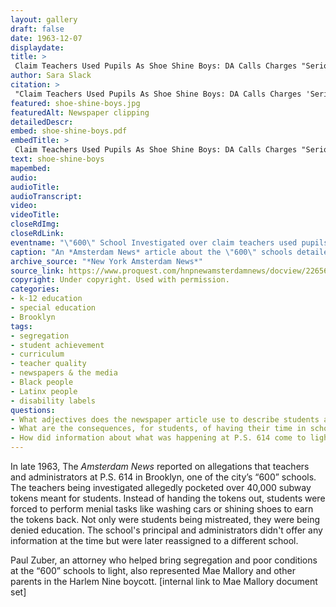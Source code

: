 ```yaml
--- 
layout: gallery
draft: false
date: 1963-12-07
displaydate: 
title: >
 Claim Teachers Used Pupils As Shoe Shine Boys: DA Calls Charges "Serious"
author: Sara Slack
citation: >
 "Claim Teachers Used Pupils As Shoe Shine Boys: DA Calls Charges 'Serious,'" Sara Slack, in New York City Civil Rights History Project, Accessed: [Month Day, Year], https://nyccivilrightshistory.org/gallery/shoe-shine-boys.
featured: shoe-shine-boys.jpg
featuredAlt: Newspaper clipping
detailedDescr: 
embed: shoe-shine-boys.pdf
embedTitle: >
 Claim Teachers Used Pupils As Shoe Shine Boys: DA Calls Charges "Serious"
text: shoe-shine-boys
mapembed: 
audio: 
audioTitle: 
audioTranscript: 
video: 
videoTitle: 
closeRdImg: 
closeRdLink: 
eventname: "\"600\" School Investigated over claim teachers used pupils as shoe shine boys"
caption: "An *Amsterdam News* article about the \"600\" schools detailed abusive behavior by teachers and lack of educational programming at the school."
archive_source: "*New York Amsterdam News*"
source_link: https://www.proquest.com/hnpnewamsterdamnews/docview/226560780/abstract/A16D6D948D4F4F56PQ/1?accountid=35635
copyright: Under copyright. Used with permission.
categories: 
- k-12 education
- special education
- Brooklyn
tags: 
- segregation
- student achievement
- curriculum
- teacher quality
- newspapers & the media
- Black people
- Latinx people
- disability labels
questions:
- What adjectives does the newspaper article use to describe students at P.S. 614? How do you think students at the school would have felt about that language? 
- What are the consequences, for students, of having their time in school used on tasks like cleaning the school and washing cars? 
- How did information about what was happening at P.S. 614 come to light?
--- 
```


In late 1963, The *Amsterdam News* reported on allegations that teachers and administrators at P.S. 614 in Brooklyn, one of the city’s “600” schools. The teachers being investigated allegedly pocketed over 40,000 subway tokens meant for students. Instead of handing the tokens out, students were forced to perform menial tasks like washing cars or shining shoes to earn the tokens back. Not only were students being mistreated, they were being denied education. The school's principal and administrators didn't offer any information at the time but were later reassigned to a different school.

Paul Zuber, an attorney who helped bring segregation and poor conditions at the “600” schools to light, also represented Mae Mallory and other parents in the Harlem Nine boycott. [internal link to Mae Mallory document set]
